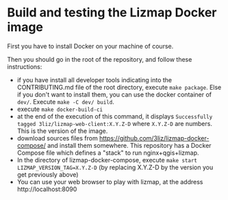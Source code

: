 Build and testing the Lizmap Docker image
=========================================

First you have to install Docker on your machine of course.

Then you should go in the root of the repository, and follow these instructions:


* if you have install all developer tools indicating into the CONTRIBUTING.md file
  of the root directory, execute `make package`. Else if you don't want to install
  them, you can use the docker container of `dev/`. Execute `make -C dev/ build`.
* execute `make docker-build-ci`
* at the end of the execution of this command, it displays `Successfully tagged
  3liz/lizmap-web-client:X.Y.Z-D` where `X.Y.Z-D` are numbers. This is the version of the image.
* download sources files from https://github.com/3liz/lizmap-docker-compose/ and install
  them somewhere. This repository has a Docker Compose file which defines a
  "stack" to run nginx+qgis+lizmap.
* In the directory of lizmap-docker-compose, execute `make start LIZMAP_VERSION_TAG=X.Y.Z-D`
  (by replacing X.Y.Z-D by the version you get previously above)
* You can use your web browser to play with lizmap, at the address http://localhost:8090
